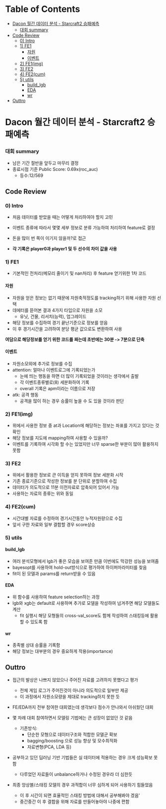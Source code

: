 # Table of Contents

- [Dacon 월간 데이터 분석 - Starcraft2 승패예측](#dacon-월간-데이터-분석---starcraft2-승패예측)
    - [대회 summary](#대회-summary)
- [Code Review](#code-review)
    - [0) Intro](#0-intro)
    - [1) FE1](#1-fe1)
        - [자원](#자원)
        - [이벤트](#이벤트)
    - [2) FE1(img)](#2-fe1img)
    - [3) FE2](#3-fe2)
    - [4) FE2(cum)](#4-fe2cum)
    - [5) utils](#5-utils)
        - [build_lgb](#build_lgb)
        - [EDA](#eda)
        - [wr](#wr)
- [Outtro](#outtro)

# Dacon 월간 데이터 분석 - Starcraft2 승패예측

### 대회 summary

-   남은 기간 절반을 앞두고 마무리 결정
-   종료시점 기준 Public Score: 0.69x(roc_auc) 
    -    등수:12/569

## Code Review

### 0) Intro

-   처음 데이터를 받았을 때는 어떻게 처리하여야 할지 고민
-   이벤트 종류에 따라서 몇몇 세부 정보로 분류 가능하여 처리하여 feature로 결정

-   돈을 많이 번 쪽이 이기지 않을까?로 접근
-   **각 기록은 player0과 player1 및 두 선수의 차이 값을 사용**

### 1) FE1

-   기본적인 전처리(메모리 줄이기 및 nan처리) 후 feature 얻기위한 1차 코드

#### 자원

-   자원을 얻은 정보는 없기 때문에 자원축적정도를 tracking하기 위해 사용한 자원 선택
-   데에터를 뜯어본 결과 4가지 타입으로 자원을 소모
    -   유닛, 건물, 리서치(능력), 업그레이드
-   해당 정보를 수집하여 경기 끝난기준으로 정보를 얻음
-   이 후 경기시간을 고려하여 분당 평균 값으로도 변환하여 사용

**여담으로 해당정보를 얻기 위한 코드를 짜는데 초반에는 30분 -> 7분으로 단축**

#### 이벤트

-   자원소모외에 추가로 정보를 수집
-   attention: 얼마나 이벤트로그에 기록되었는가
    -   눈에 띄는 행동을 하면 더 많이 기록되었을 것이라는 생각에서 출발
    -   각 이벤트종류별로(8) 세분화하여 기록
    -   overall 기록은 apm이라는 이름으로 저장
-   atk: 공격 행동
    -   공격을 많이 하는 경우 승률이 높을 수 도 있을 것이라 판단

### 2) FE1(img)

-   위에서 사용한 정보 중 at과 Location에 해당하는 정보는 좌표를 가지고 있다는 것 확인
-   해당 정보를 지도에 mapping하여 사용할 수 있을까?
-   이벤트를 기록하여 시각화 할 수는 있었지만 너무 sparse한 부분이 많아 활용하지 못함

### 3) FE2

-   위에서 활용한 정보로 큰 이득을 얻지 못하여 정보 세분화 시작
-   기존 종료기준으로 작성한 정보를 분 단위로 분할하여 수집
-   데이터가 의도적으로 11분 이전자료로 압축되어 있어서 가능
-   사용하는 자료의 종류는 위와 동일

### 4) FE2(cum)

-   시간대별 자료를 수정하여 경기시간동안 누적자원량으로 수집
-   앞서 구한 자료와 일부 결합할 경우 score상승

### 5) utils

#### build_lgb

-   여러 분석모형에서 lgb가 좋은 모습을 보여준 만큼 이번에도 막강한 성능을 보여줌
-   bayesopt를 사용하여 hold-out방식으로 평가하여 하이퍼마라미터를 찾음
-   fit이 된 모델과 params를 return받을 수 있음

#### EDA

-   위 함수를 사용하여 feature selection하는 과정
-   lgb와 xgb는 default로 사용하며 추가로 모델을 작성하여 넘겨주면 해당 모델들도 계산
    -   fit 실행시 해당 모형들의 cross-val_score도 함께 작성하여 스태킹등에 활용할 수 있도록 함

#### wr

-   종족별 상대 승률을 기록함
-   해당 정보는 대부분의 경우 중요하게 작용(importance)

## Outtro

-   접근의 발상은 나쁘지 않았으나 주어진 자료를 고려하지 못했다고 평가
    -   전체 게임 로그가 주어진것이 아니라 의도적으로 일부만 제공
    -   이 과정에서 자원소모량을 제대로 tracking하지 못한 듯

-   FE/EDA까지 전부 참여한 대회였는데 생각보다 점수가 안나와서 아쉬웠던 대회
-   몇 차례 대회 참여하면서 모델링 기법에는 큰 성장이 없었던 것 같음
    -   기존방식:
        -   단순한 모형으로 데이터구조와 적합한 모델군 확보
        -   bagging/boosting 으로 성능 향상 및 모수최적화
        -   자료변형(PCA, LDA 등)
-   공부하고 있던 딥러닝 기반 기법들은 실 데이터에 적용하는 경우 크게 성능확보 못함
    -   다루었던 자료들이 unbalance하거나 수정된 경우라 더 심한듯
-   최종 앙상블/스태킹 모델의 경우 과적합이 너무 심하게 되어 사용하기 힘들었음
    -   이 후 시간이 되면 효율적인 스태킹 방법에 대해서 공부해봐야 겠음'
    -   중간중간 이 후 결합을 위해 자료를 만들어놓아야 나중에 편함